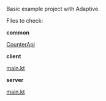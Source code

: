 Basic example project with Adaptive.

Files to check:

**common**

[CounterApi](src/commonMain/kotlin/example/api/CounterApi.kt)

**client**

[main.kt](./src/jsMain/kotlin/main.kt)

**server**

[main.kt](./src/jvmMain/kotlin/main.kt)
